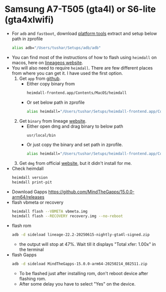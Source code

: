 # Samsung A7-T505 (gta4l) or S6-lite (gta4xlwifi)

- For `adb` and `fastboot`, download [platform tools](https://developer.android.com/tools/releases/platform-tools) extract and setup below path in zprofile
    ```sh
    alias adb="/Users/tushar/Setups/adb/adb"
    ```
- You can find most of the instructions of how to flash using `heimdall` on macos, here on [lineageos website](https://wiki.lineageos.org/devices/gta4xlwifi/install).
- You will also need to require `heimdall`. There are few different places from where you can get it. I have used the first option.
    1. Get `app` from [github](https://github.com/fathonix/heimdall-osx-arm64/releases/download/heimdall-2.0.2/heimdall-2.0.2-macos-arm64.tar.xz).
        - Either copy binary from
            ```sh
            heimdall-frontend.app/Contents/MacOS/heimdall
            ```
        - Or set below path in zprofile
            ```sh
            alias heimdall="/Users/tushar/Setups/heimdall-frontend.app/Contents/MacOS/heimdall"
            ```
    2. Get `binary` from lineage [website](https://blob.lineageos.org/downloads/heimdall/Heimdall-macOS-v2.2.2-120625.dmg).
        - Either open dmg and drag binary to below path
            ```sh
            usr/local/bin
            ```
        - Or just copy the binary and set path in zprofile.
            ```sh
            alias heimdall="/Users/tushar/Setups/heimdall-frontend.app/Contents/MacOS/heimdall"
            ```
    3. Get `dmg` from official [website](https://glassechidna.com.au/heimdall/#downloads), but it didn't install for me.
- Check heimdall
    ```sh
    heimdall version
    heimdall print-pit
    ```
- Download Gapps https://github.com/MindTheGapps/15.0.0-arm64/releases
- flash vbmeta or recovery
    ```sh
    heimdall flash --VBMETA vbmeta.img
    heimdall flash --RECOVERY recovery.img --no-reboot
    ```
- flash rom
    ```sh
    adb -d sideload lineage-22.2-20250615-nightly-gta4l-signed.zip
    ```
    - the output will stop at 47%. Wait till it displays "Total xfer: 1.00x" in the terminal
- flash Gapps
    ```sh
    adb -d sideload MindTheGapps-15.0.0-arm64-20250214_082511.zip
    ```
    - To be flashed just after installing rom, don't reboot device after flashing rom.
    - After some delay you have to select "Yes" on the device.

